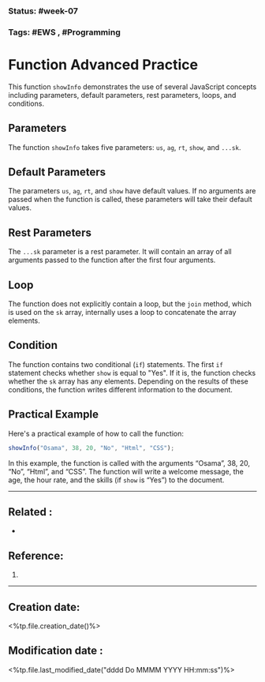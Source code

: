 
### Status: #week-07

### Tags: #EWS  , #Programming 

# Function Advanced Practice

This function `showInfo` demonstrates the use of several JavaScript concepts including parameters, default parameters, rest parameters, loops, and conditions.

## Parameters
The function `showInfo` takes five parameters: `us`, `ag`, `rt`, `show`, and `...sk`.

## Default Parameters
The parameters `us`, `ag`, `rt`, and `show` have default values. If no arguments are passed when the function is called, these parameters will take their default values.

## Rest Parameters
The `...sk` parameter is a rest parameter. It will contain an array of all arguments passed to the function after the first four arguments.

## Loop
The function does not explicitly contain a loop, but the `join` method, which is used on the `sk` array, internally uses a loop to concatenate the array elements.

## Condition
The function contains two conditional (`if`) statements. The first `if` statement checks whether `show` is equal to "Yes". If it is, the function checks whether the `sk` array has any elements. Depending on the results of these conditions, the function writes different information to the document.

## Practical Example
Here's a practical example of how to call the function:
```javascript
showInfo("Osama", 38, 20, "No", "Html", "CSS");
````

In this example, the function is called with the arguments “Osama”, 38, 20, “No”, “Html”, and “CSS”. The function will write a welcome message, the age, the hour rate, and the skills (if `show` is “Yes”) to the document.


______________________________________________________________________


## Related : 

- 

## Reference: 

1.  


---

  ## Creation date: 
  
  <%tp.file.creation_date()%> 
  
  
   ## Modification date :
   
   <%tp.file.last_modified_date("dddd Do MMMM YYYY HH:mm:ss")%>